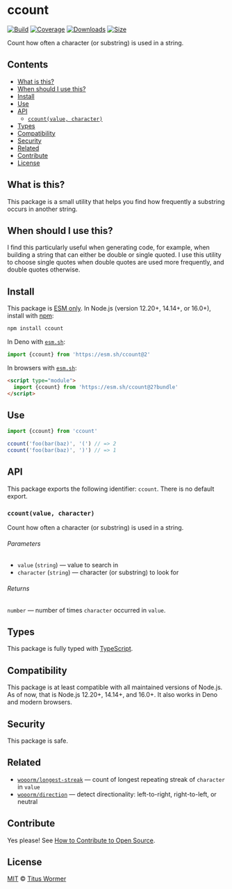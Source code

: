 # ccount

[![Build][build-badge]][build]
[![Coverage][coverage-badge]][coverage]
[![Downloads][downloads-badge]][downloads]
[![Size][size-badge]][size]

Count how often a character (or substring) is used in a string.

## Contents

*   [What is this?](#what-is-this)
*   [When should I use this?](#when-should-i-use-this)
*   [Install](#install)
*   [Use](#use)
*   [API](#api)
    *   [`ccount(value, character)`](#ccountvalue-character)
*   [Types](#types)
*   [Compatibility](#compatibility)
*   [Security](#security)
*   [Related](#related)
*   [Contribute](#contribute)
*   [License](#license)

## What is this?

This package is a small utility that helps you find how frequently a substring
occurs in another string.

## When should I use this?

I find this particularly useful when generating code, for example, when building
a string that can either be double or single quoted.
I use this utility to choose single quotes when double quotes are used more
frequently, and double quotes otherwise.

## Install

This package is [ESM only][esm].
In Node.js (version 12.20+, 14.14+, or 16.0+), install with [npm][]:

```sh
npm install ccount
```

In Deno with [`esm.sh`][esmsh]:

```js
import {ccount} from 'https://esm.sh/ccount@2'
```

In browsers with [`esm.sh`][esmsh]:

```html
<script type="module">
  import {ccount} from 'https://esm.sh/ccount@2?bundle'
</script>
```

## Use

```js
import {ccount} from 'ccount'

ccount('foo(bar(baz)', '(') // => 2
ccount('foo(bar(baz)', ')') // => 1
```

## API

This package exports the following identifier: `ccount`.
There is no default export.

### `ccount(value, character)`

Count how often a character (or substring) is used in a string.

###### Parameters

*   `value` (`string`)
    — value to search in
*   `character` (`string`)
    — character (or substring) to look for

###### Returns

`number` — number of times `character` occurred in `value`.

## Types

This package is fully typed with [TypeScript][].

## Compatibility

This package is at least compatible with all maintained versions of Node.js.
As of now, that is Node.js 12.20+, 14.14+, and 16.0+.
It also works in Deno and modern browsers.

## Security

This package is safe.

## Related

*   [`wooorm/longest-streak`](https://github.com/wooorm/longest-streak)
    — count of longest repeating streak of `character` in `value`
*   [`wooorm/direction`](https://github.com/wooorm/direction)
    — detect directionality: left-to-right, right-to-left, or neutral

## Contribute

Yes please!
See [How to Contribute to Open Source][contribute].

## License

[MIT][license] © [Titus Wormer][author]

<!-- Definitions -->

[build-badge]: https://github.com/wooorm/ccount/workflows/main/badge.svg

[build]: https://github.com/wooorm/ccount/actions

[coverage-badge]: https://img.shields.io/codecov/c/github/wooorm/ccount.svg

[coverage]: https://codecov.io/github/wooorm/ccount

[downloads-badge]: https://img.shields.io/npm/dm/ccount.svg

[downloads]: https://www.npmjs.com/package/ccount

[size-badge]: https://img.shields.io/bundlephobia/minzip/ccount.svg

[size]: https://bundlephobia.com/result?p=ccount

[npm]: https://docs.npmjs.com/cli/install

[esmsh]: https://esm.sh

[license]: license

[author]: https://wooorm.com

[esm]: https://gist.github.com/sindresorhus/a39789f98801d908bbc7ff3ecc99d99c

[typescript]: https://www.typescriptlang.org

[contribute]: https://opensource.guide/how-to-contribute/
